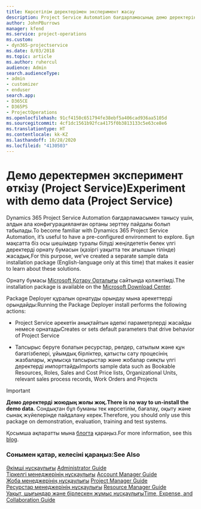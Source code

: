 ```yaml
---
title: Көрсетілім деректерімен эксперимент жасау
description: Project Service Automation бағдарламасының демо деректерін жүктеп алу және пайдалану әдісі
author: JohnPBurrows
manager: kfend
ms.service: project-operations
ms.custom:
- dyn365-projectservice
ms.date: 8/03/2018
ms.topic: article
ms.author: ruhercul
audience: Admin
search.audienceType:
- admin
- customizer
- enduser
search.app:
- D365CE
- D365PS
- ProjectOperations
ms.openlocfilehash: 91cf4150c651794fe38ebf5a406cad936aa5105d
ms.sourcegitcommit: 4cf1dc1561b92fca4175f0b3813133c5e63ce8e6
ms.translationtype: HT
ms.contentlocale: kk-KZ
ms.lasthandoff: 10/28/2020
ms.locfileid: "4130503"
---
```

# <a name="experiment-with-demo-data-project-service"></a><span data-ttu-id="429ec-103">Демо деректермен эксперимент өткізу (Project Service)</span><span class="sxs-lookup"><span data-stu-id="429ec-103">Experiment with demo data (Project Service)</span></span>

<span data-ttu-id="429ec-104">Dynamics 365 Project Service Automation бағдарламасымен танысу үшін, алдын ала конфигурацияланған ортаны зерттеу пайдалы болып табылады.</span><span class="sxs-lookup"><span data-stu-id="429ec-104">To become familiar with Dynamics 365 Project Service Automation, it’s useful to have a pre-configured environment to explore.</span></span> <span data-ttu-id="429ec-105">Бұл мақсатта біз осы шешімдер туралы білуді жеңілдететін бөлек үлгі деректерді орнату бумасын (қазіргі уақытта тек ағылшын тілінде) жасадық.</span><span class="sxs-lookup"><span data-stu-id="429ec-105">For this purpose, we’ve created a separate sample data installation package (English-language only at this time) that makes it easier to learn about these solutions.</span></span> 

<span data-ttu-id="429ec-106">Орнату бумасы [Microsoft Қотару Орталығы](https://go.microsoft.com/fwlink/?linkid=859966) сайтында қолжетімді.</span><span class="sxs-lookup"><span data-stu-id="429ec-106">The installation package is available on the [Microsoft Download Center](https://go.microsoft.com/fwlink/?linkid=859966).</span></span>  

<span data-ttu-id="429ec-107">Package Deployer құралын орнатуды орындау мына әрекеттерді орындайды:</span><span class="sxs-lookup"><span data-stu-id="429ec-107">Running the Package Deployer install performs the following actions:</span></span> 
  
-   <span data-ttu-id="429ec-108">Project Service әрекетін анықтайтын әдепкі параметрлерді жасайды немесе орнатады</span><span class="sxs-lookup"><span data-stu-id="429ec-108">Creates or sets default parameters that drive behavior of Project Service</span></span>  
  
-   <span data-ttu-id="429ec-109">Тапсырыс беруге болатын ресурстар, рөлдер, сатылым және құн бағатізбелері, ұйымдық бірліктер, қатысты сату процесінің жазбалары, жұмысқа тапсырыстар және жобалар сияқты үлгі деректерді импорттайды</span><span class="sxs-lookup"><span data-stu-id="429ec-109">Imports sample data such as Bookable Resources, Roles, Sales and Cost Price lists, Organizational Units, relevant sales process records, Work Orders and Projects</span></span>    
  
> [!IMPORTANT]
> <span data-ttu-id="429ec-110">**Демо деректерді жоюдың жолы жоқ.**</span><span class="sxs-lookup"><span data-stu-id="429ec-110">**There is no way to un-install the demo data.**</span></span> <span data-ttu-id="429ec-111">Сондықтан бұл буманы тек көрсетілім, бағалау, оқыту және сынақ жүйелерінде пайдалану керек.</span><span class="sxs-lookup"><span data-stu-id="429ec-111">Therefore, you should only use this package on demonstration, evaluation, training and test systems.</span></span>

<span data-ttu-id="429ec-112">Қосымша ақпаратты мына [блогта](https://blogs.msdn.microsoft.com/crm/2017/10/24/microsoft-dynamics-365-for-field-service-and-project-service-automation-sample-data) қараңыз.</span><span class="sxs-lookup"><span data-stu-id="429ec-112">For more information, see this [blog](https://blogs.msdn.microsoft.com/crm/2017/10/24/microsoft-dynamics-365-for-field-service-and-project-service-automation-sample-data).</span></span>





  
### <a name="see-also"></a><span data-ttu-id="429ec-113">Сонымен қатар, келесіні қараңыз:</span><span class="sxs-lookup"><span data-stu-id="429ec-113">See Also</span></span>  
 <span data-ttu-id="429ec-114">[Әкімші нұсқаулығы](../psa/admin-guide.md) </span><span class="sxs-lookup"><span data-stu-id="429ec-114">[Administrator Guide](../psa/admin-guide.md) </span></span>  
 <span data-ttu-id="429ec-115">[Тіркелгі менеджерінің нұсқаулығы](../psa/account-manager-guide.md) </span><span class="sxs-lookup"><span data-stu-id="429ec-115">[Account Manager Guide](../psa/account-manager-guide.md) </span></span>  
 <span data-ttu-id="429ec-116">[Жоба менеджерінің нұсқаулығы](../psa/project-manager-guide.md) </span><span class="sxs-lookup"><span data-stu-id="429ec-116">[Project Manager Guide](../psa/project-manager-guide.md) </span></span>  
 <span data-ttu-id="429ec-117">[Ресурстар менеджерінің нұсқаулығы](../psa/resource-manager-guide.md) </span><span class="sxs-lookup"><span data-stu-id="429ec-117">[Resource Manager Guide](../psa/resource-manager-guide.md) </span></span>  
 [<span data-ttu-id="429ec-118">Уақыт, шығындар және бірлескен жұмыс нұсқаулығы</span><span class="sxs-lookup"><span data-stu-id="429ec-118">Time, Expense, and Collaboration Guide</span></span>](../psa/time-expense-collaboration-guide.md)
